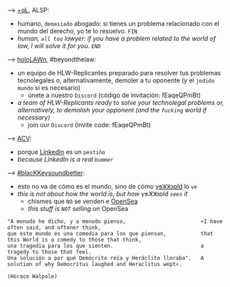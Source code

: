 
--> [+qL](https://www.manuelastillero.com), ALSP:
* humano, `demasiado` abogado: si tienes un problema relacionado con el mundo del derecho, yo te lo resuelvo. `FIN`
* _human, `all too` lawyer: if you have a problem related to the world of law, I will solve it for you. `END`_

--> [holoLAWn](https://www.hololawn.io), #beyondthelaw:
* un equipo de HLW-Replicantes preparado para resolver tus problemas tecnolegales o, alternativamente, demoler a tu oponente (y el `jodido mundo` si es necesario)
  * únete a nuestro `Discord` (código de invitación: fEaqeQPmBt) 
* _a team of HLW-Replicants ready to solve your technolegal problems or, alternatively, to demolish your opponent (and the `fucking` world if necessary)_
  * join our `Discord` (invite code: fEaqeQPmBt)

--> [ACV](https://read.cv/mastillerof):
* porque [LinkedIn](https://www.linkedin.com/in/manuelastillero) es un `pestiño`
* _because LinkedIn is a real `bummer`_

--> [#blacKKeysoundbetter](https://www.youtube.com/@blackkeysoundbetter):
* esto no va de cómo es el mundo, sino de cómo [γɘꓘꓘɔɒld](https://twitter.com/21213KK525) lo `ve`
* _this is not about how the world is, but how γɘꓘꓘɔɒld `sees` it_
  * chismes que `NO` se venden e [OpenSea](https://opensea.io/21213KK525)
  * _this stuff is `NOT` selling_ on OpenSea

```
"A menudo he dicho, y a menudo pienso,                        «I have often said, and oftener think,
que este mundo es una comedia para los que piensan,           that this World is a comedy to those that think,
una tragedia para los que sienten.                            a tragedy to those that feel.
Una solución a por qué Demócrito reía y Heráclito lloraba".   A solution of why Democritus laughed and Heraclitus wept».

(Horace Walpole)
```

